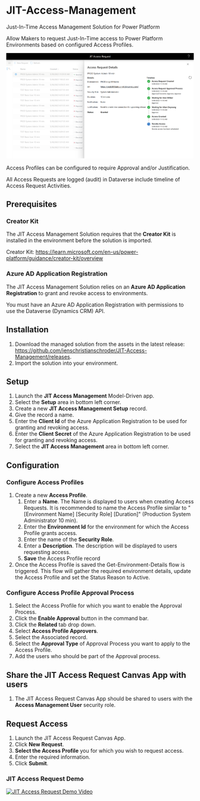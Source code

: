 # JIT-Access-Management

Just-In-Time Access Management Solution for Power Platform

Allow Makers to request Just-In-Time access to Power Platform Environments based on configured Access Profiles.

![Access Request Details screen shot](/docs/images/Access-Request-Details.png)

Access Profiles can be configured to require Approval and/or Justification.

All Access Requests are logged (audit) in Dataverse include timeline of Access Request Activities.

## Prerequisites

### Creator Kit

The JIT Access Management Solution requires that the **Creator Kit** is installed in the environment before the solution is imported.

Creator Kit: https://learn.microsoft.com/en-us/power-platform/guidance/creator-kit/overview

### Azure AD Application Registration

The JIT Access Management Solution relies on an **Azure AD Application Registration** to grant and revoke access to environments.

You must have an Azure AD Application Registration with permissions to use the Dataverse (Dynamics CRM) API.

## Installation

1. Download the managed solution from the assets in the latest release: https://github.com/jenschristianschroder/JIT-Access-Management/releases.
2. Import the solution into your environment.

## Setup

1. Launch the **JIT Access Management** Model-Driven app.
2. Select the **Setup** area in bottom left corner.
3. Create a new **JIT Access Management Setup** record.
4. Give the record a name.
5. Enter the **Client Id** of the Azure Application Registration to be used for granting and revoking access.
6. Enter the **Client Secret** of the Azure Application Registration to be used for granting and revoking access.
7. Select the **JIT Access Management** area in bottom left corner.

## Configuration

### Configure Access Profiles

1. Create a new **Access Profile**.
   1. Enter a **Name**. The Name is displayed to users when creating Access Requests. It is recommended to name the Access Profile similar to "[Environment Name] [Security Role] [Duration]" (Production System Administrator 10 min).
   2. Enter the **Environment Id** for the environment for which the Access Profile grants access.
   3. Enter the name of the **Security Role**.
   4. Enter a **Description**. The description will be displayed to users requesting access.
   5. **Save** the Access Profile record
2. Once the Access Profile is saved the Get-Environment-Details flow is triggered. This flow will gather the required environment details, update the Access Profile and set the Status Reason to Active.

### Configure Access Profile Approval Process

1. Select the Access Profile for which you want to enable the Approval Process.
2. Click the **Enable Approval** button in the command bar.
3. Click the **Related** tab drop down.
4. Select **Access Profile Approvers**.
5. Select the Associated record.
6. Select the **Approval Type** of Approval Process you want to apply to the Access Profile.
7. Add the users who should be part of the Approval process.

## Share the JIT Access Request Canvas App with users

1. The JIT Access Request Canvas App should be shared to users with the **Access Management User** security role.

## Request Access

1. Launch the JIT Access Request Canvas App.
2. Click **New Request**.
3. **Select the Access Profile** you for which you wish to request access.
4. Enter the required information.
5. Click **Submit**.

### JIT Access Request Demo

[![JIT Access Request Demo Video](/docs/images/Access-Reguest-Details.png)]([/docs/videos/Access-Request-Demo.mp4](https://youtu.be/t7_zFoi50ok))
